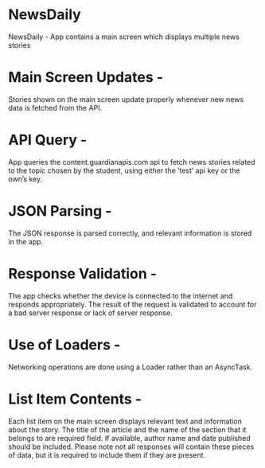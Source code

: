 # NewsDaily

NewsDaily -
App contains a main screen which displays multiple news stories


# Main Screen Updates -
Stories shown on the main screen update properly whenever new news data is fetched from the API.

# API Query -
App queries the content.guardianapis.com api to fetch news stories related to the topic chosen by the student, using either the ‘test’ api key or the own’s key.

# JSON Parsing -
The JSON response is parsed correctly, and relevant information is stored in the app.

# Response Validation -
The app checks whether the device is connected to the internet and responds appropriately. The result of the request is validated to account for a bad server response or lack of server response.

# Use of Loaders -
Networking operations are done using a Loader rather than an AsyncTask.

# List Item Contents -
Each list item on the main screen displays relevant text and information about the story.
The title of the article and the name of the section that it belongs to are required field.
If available, author name and date published should be included. Please note not all responses will contain these pieces of data, but it is required to include them if they are present.
